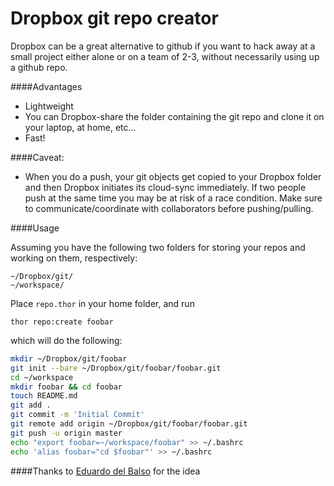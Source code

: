 # Dropbox git repo creator

Dropbox can be a great alternative to github if you want to hack away at a small project either alone or on a team of 2-3, without necessarily using up a github repo.

####Advantages

   * Lightweight
   * You can Dropbox-share the folder containing the git repo and clone it on your laptop, at home, etc...
   * Fast! 

####Caveat: 

   * When you do a push, your git objects get copied to your Dropbox
     folder and then Dropbox initiates its cloud-sync immediately. If
two people push at the same time you may be at risk of a race condition.
Make sure to communicate/coordinate with collaborators before pushing/pulling.

####Usage

Assuming you have the following two folders for storing your repos and working on them, respectively:

```
~/Dropbox/git/
~/workspace/
```

Place ```repo.thor``` in your home folder, and run
```
thor repo:create foobar
```
which will do the following:
```bash
mkdir ~/Dropbox/git/foobar
git init --bare ~/Dropbox/git/foobar/foobar.git
cd ~/workspace
mkdir foobar && cd foobar
touch README.md
git add .
git commit -m 'Initial Commit'
git remote add origin ~/Dropbox/git/foobar/foobar.git
git push -u origin master
echo "export foobar=~/workspace/foobar" >> ~/.bashrc
echo 'alias foobar="cd $foobar"' >> ~/.bashrc
```
####Thanks to
[Eduardo del Balso](https://github.com/edelbalso) for the idea


